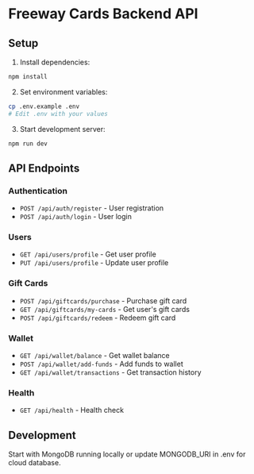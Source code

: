 # Freeway Cards Backend API

## Setup

1. Install dependencies:
```bash
npm install
```

2. Set environment variables:
```bash
cp .env.example .env
# Edit .env with your values
```

3. Start development server:
```bash
npm run dev
```

## API Endpoints

### Authentication
- `POST /api/auth/register` - User registration
- `POST /api/auth/login` - User login

### Users
- `GET /api/users/profile` - Get user profile
- `PUT /api/users/profile` - Update user profile

### Gift Cards
- `POST /api/giftcards/purchase` - Purchase gift card
- `GET /api/giftcards/my-cards` - Get user's gift cards
- `POST /api/giftcards/redeem` - Redeem gift card

### Wallet
- `GET /api/wallet/balance` - Get wallet balance
- `POST /api/wallet/add-funds` - Add funds to wallet
- `GET /api/wallet/transactions` - Get transaction history

### Health
- `GET /api/health` - Health check

## Development

Start with MongoDB running locally or update MONGODB_URI in .env for cloud database.